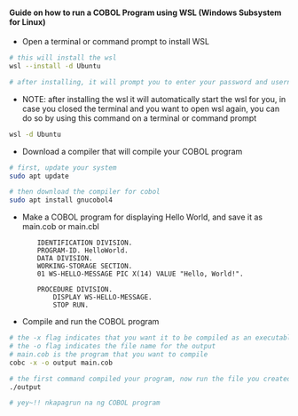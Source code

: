 #### Guide on how to run a COBOL Program using WSL (Windows Subsystem for Linux)

- Open a terminal or command prompt to install WSL
```bash
# this will install the wsl
wsl --install -d Ubuntu

# after installing, it will prompt you to enter your password and username 
```

- NOTE: after installing the wsl it will automatically start the wsl for you, in case you closed the terminal and you want to open wsl again, you can do so by using this command on a terminal or command prompt
```bash
wsl -d Ubuntu
```

- Download a compiler that will compile your COBOL program
```bash
# first, update your system
sudo apt update 

# then download the compiler for cobol
sudo apt install gnucobol4
```

- Make a COBOL program for displaying Hello World, and save it as main.cob or main.cbl
```cobol
       IDENTIFICATION DIVISION.
       PROGRAM-ID. HelloWorld.
       DATA DIVISION.
       WORKING-STORAGE SECTION.
       01 WS-HELLO-MESSAGE PIC X(14) VALUE "Hello, World!".

       PROCEDURE DIVISION.
           DISPLAY WS-HELLO-MESSAGE.
           STOP RUN.
```

- Compile and run the COBOL program
```bash
# the -x flag indicates that you want it to be compiled as an executable file
# the -o flag indicates the file name for the output
# main.cob is the program that you want to compile 
cobc -x -o output main.cob

# the first command compiled your program, now run the file you created
./output

# yey~!! nkapagrun na ng COBOL program
```
